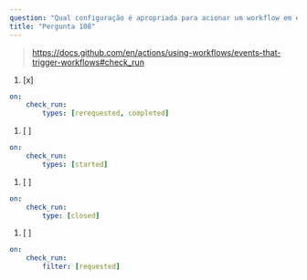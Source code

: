 ```yaml
---
question: "Qual configuração é apropriada para acionar um workflow em eventos de webhook relacionados a ações de check_run?"
title: "Pergunta 108"
---
```



> https://docs.github.com/en/actions/using-workflows/events-that-trigger-workflows#check_run

1. [x] 
```yaml
on:
    check_run:
        types: [rerequested, completed]
```

1. [ ] 
```yaml
on:
    check_run:
        types: [started]
```

1. [ ] 
```yaml
on:
    check_run:
        type: [closed]
```

1. [ ] 
```yaml
on:
    check_run:
        filter: [requested]
```
